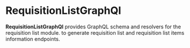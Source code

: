 # RequisitionListGraphQl

**RequisitionListGraphQl** provides GraphQL schema and resolvers for the requisition list module.
to generate requisition list and requisition list items information endpoints.
